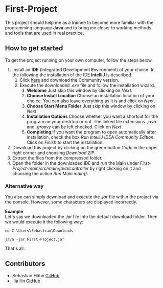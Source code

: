 # First-Project

This project should help me as a trainee to become more familiar with the programming language **Java** and to bring me closer to working methods and tools that are used in real practice.

## How to get started
To get the project running on your own computer, follow the steps below.

1. Install an **IDE** (**I**ntegrated **D**evelopment **E**nvironment) of your choice. In the following the installation of the IDE **IntelliJ** is described.
    1. Click [here](https://www.jetbrains.com/de-de/idea/download "JetBrains") and download the Community version.
    1. Execute the downloaded *.exe* file and follow the installation wizard.
        1. **Welcome** Just skip this window by clicking on *Next*.
        1. **Choose Install Location** Choose an installation location of your choice. You can also leave everything as it is and click on *Next*.
        1. **Choose Start Menu Folder** Just skip this window by clicking on *Next*.
        1. **Installation Options** Choose whether you want a shortcut for the program on your desktop or not. The linked file extensions *.java* and *.groovy* can be left checked. Click on *Next*.
        1. **Completing** If you want the program to open automatically after installation, check the box *Run IntelliJ IDEA Community Edition*. Click on *Finish* to start the installation.
1. Download this project by clicking on the green button *Code* in the upper right corner and choosing *Download ZIP*.
1. Extract the files from the compressed folder.
1. Open the folder in the downloaded IDE and run the Main under *First-Project-main/src/main/java/controller* by right clicking on it and choosing the action *Run Main.main()*.

### Alternative way
You also can simply download and execute the *.jar* file within the project via the console. However, some characters are displayed incorrectly.

**Example**  
Let's say we downloaded the *.jar* file into the default download folder. Then we would execute it the following way:

```
cd C:\Users\Sebastian\Downloads

java -jar First-Project.jar
```

That's all.

## Contributors

* Sebastian Hähn [GitHub](https://github.com/SH-Files)
* Ilia Ilin [GitHub](https://github.com/IliaIlin)
